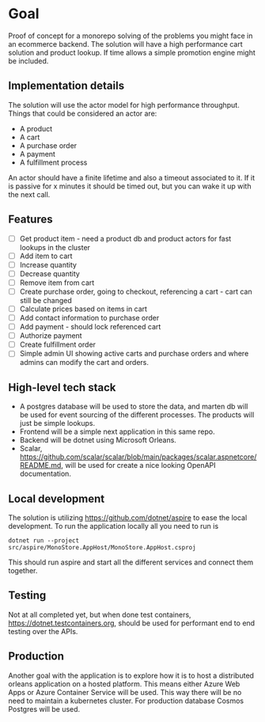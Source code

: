 # Goal

Proof of concept for a monorepo solving of the problems you might face in an ecommerce backend. The solution will have a high performance cart solution and product lookup. If time allows a simple promotion engine might be included.

## Implementation details

The solution will use the actor model for high performance throughput. Things that could be considered an actor are:

* A product
* A cart
* A purchase order
* A payment
* A fulfillment process

An actor should have a finite lifetime and also a timeout associated to it. If it is passive for x minutes it should be timed out, but you can wake it up with the next call.

## Features

 - [ ] Get product item - need a product db and product actors for fast lookups in the cluster
 - [ ] Add item to cart
 - [ ] Increase quantity
 - [ ] Decrease quantity
 - [ ] Remove item from cart
 - [ ] Create purchase order, going to checkout, referencing a cart - cart can still be changed
 - [ ] Calculate prices based on items in cart
 - [ ] Add contact information to purchase order
 - [ ] Add payment - should lock referenced cart
 - [ ] Authorize payment
 - [ ] Create fulfillment order
 - [ ] Simple admin UI showing active carts and purchase orders and where admins can modify the cart and orders.

## High-level tech stack

* A postgres database will be used to store the data, and marten db will be used for event sourcing of the different processes. The products will just be simple lookups.
* Frontend will be a simple next application in this same repo.
* Backend will be dotnet using Microsoft Orleans.
* Scalar, https://github.com/scalar/scalar/blob/main/packages/scalar.aspnetcore/README.md, will be used for create a nice looking OpenAPI documentation.

## Local development

The solution is utilizing https://github.com/dotnet/aspire to ease the local development. To run the application locally all you need to run is 

```
dotnet run --project src/aspire/MonoStore.AppHost/MonoStore.AppHost.csproj
```

This should run aspire and start all the different services and connect them together.

## Testing

Not at all completed yet, but when done test containers, https://dotnet.testcontainers.org, should be used for performant end to end testing over the APIs.

## Production

Another goal with the application is to explore how it is to host a distributed orleans application on a hosted platform. This means either Azure Web Apps or Azure Container Service will be used. This way there will be no need to maintain a kubernetes cluster. For production database Cosmos Postgres will be used.